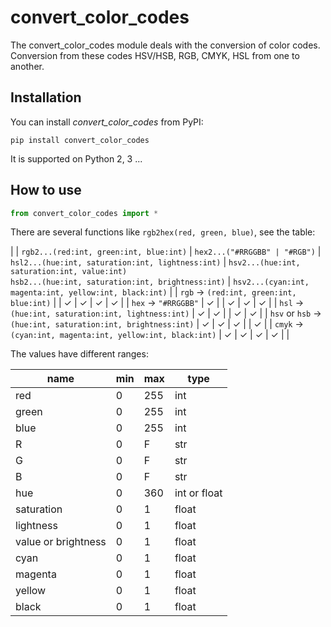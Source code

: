 # convert_color_codes

The convert_color_codes module deals with the conversion of color codes. Conversion from these codes HSV/HSB, RGB, CMYK, HSL from one to another.

## Installation

You can install _convert_color_codes_ from PyPI:

```
pip install convert_color_codes
```

It is supported on Python 2, 3 ...

## How to use

``` python
from convert_color_codes import *
```

There are several functions like `rgb2hex(red, green, blue)`, see the table:

|  | `rgb2...(red:int, green:int, blue:int)` | `hex2...("#RRGGBB" | "#RGB")` | `hsl2...(hue:int, saturation:int, lightness:int)` | `hsv2...(hue:int, saturation:int, value:int)`<br/>`hsb2...(hue:int, saturation:int, brightness:int)` | `hsv2...(cyan:int, magenta:int, yellow:int, black:int)` |
| `rgb` → `(red:int, green:int, blue:int)` |  | ✓ | ✓ | ✓ | ✓ |
| `hex` → `"#RRGGBB"` | ✓ |  | ✓ | ✓ | ✓ |
| `hsl` → `(hue:int, saturation:int, lightness:int)` | ✓ | ✓ |  | ✓ | ✓ |
| `hsv` or `hsb` → `(hue:int, saturation:int, brightness:int)` | ✓ | ✓ | ✓ |  | ✓ |
| `cmyk` → `(cyan:int, magenta:int, yellow:int, black:int)` | ✓ | ✓ | ✓ | ✓ |  |

The values have different ranges:

| name | min | max | type |
| --- | --- | --- | --- |
| red | 0 | 255 | int |
| green | 0 | 255 | int |
| blue | 0 | 255 | int |
| R | 0 | F | str |
| G | 0 | F | str |
| B | 0 | F | str |
| hue | 0 | 360 | int or float |
| saturation | 0 | 1 | float |
| lightness | 0 | 1 | float |
| value or brightness | 0 | 1 | float |
| cyan | 0 | 1 | float |
| magenta | 0 | 1 | float |
| yellow | 0 | 1 | float |
| black | 0 | 1 | float |

